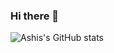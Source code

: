 ### Hi there 👋

![Ashis's GitHub stats](https://github-readme-stats.vercel.app/api?username=ashis0013&show_icons=true&theme=radical)


